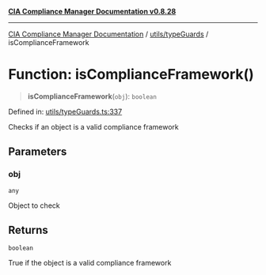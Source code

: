 [**CIA Compliance Manager Documentation v0.8.28**](../../../README.md)

***

[CIA Compliance Manager Documentation](../../../modules.md) / [utils/typeGuards](../README.md) / isComplianceFramework

# Function: isComplianceFramework()

> **isComplianceFramework**(`obj`): `boolean`

Defined in: [utils/typeGuards.ts:337](https://github.com/Hack23/cia-compliance-manager/blob/7619f76b35999bc4eb3f6ff6c1e77c13be78f250/src/utils/typeGuards.ts#L337)

Checks if an object is a valid compliance framework

## Parameters

### obj

`any`

Object to check

## Returns

`boolean`

True if the object is a valid compliance framework
